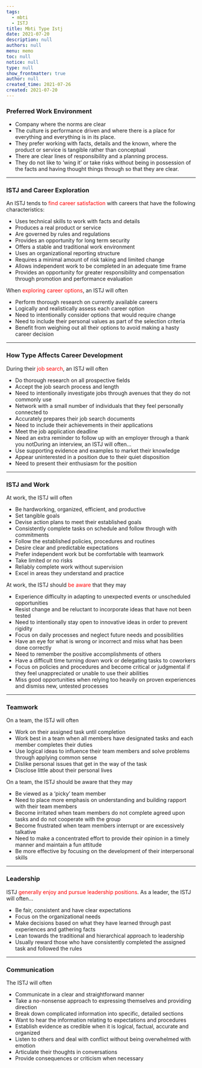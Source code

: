 ```yaml
---
tags: 
  - mbti
  - ISTJ
title: Mbti Type Istj
date: 2021-07-20
description: null
authors: null
menu: memo
toc: null
notice: null
type: null
show_frontmatter: true
author: null
created_time: 2021-07-26
created: 2021-07-20
---
```


<!-- table_of_contents aee00dbb-f163-4643-8a92-d278eefb13cb -->

### Preferred Work Environment

* Company where the norms are clear
* The culture is performance driven and where there is a place for everything and everything is in its place.
* They prefer working with facts, details and the known, where the product or service is tangible rather than conceptual
* There are clear lines of responsibility and a planning process.
* They do not like to ‘wing it’ or take risks without being in possession of the facts and having thought things through so that they are clear.

---

### ISTJ and Career Exploration

An ISTJ tends to <span style='color:red'>find career satisfaction</span> with careers that have the following characteristics:

* Uses technical skills to work with facts and details
* Produces a real product or service
* Are governed by rules and regulations
* Provides an opportunity for long term security
* Offers a stable and traditional work environment
* Uses an organizational reporting structure
* Requires a minimal amount of risk taking and limited change
* Allows independent work to be completed in an adequate time frame
* Provides an opportunity for greater responsibility and compensation through promotion and performance evaluation

When <span style='color:red'>exploring career options</span>, an ISTJ will often

* Perform thorough research on currently available careers
* Logically and realistically assess each career option
* Need to intentionally consider options that would require change
* Need to include their personal values as part of the selection criteria
* Benefit from weighing out all their options to avoid making a hasty career decision

---

### How Type Affects Career Development

During their <span style='color:red'>job search</span>, an ISTJ will often

* Do thorough research on all prospective fields
* Accept the job search process and length
* Need to intentionally investigate jobs through avenues that they do not commonly use
* Network with a small number of individuals that they feel personally connected to
* Accurately prepares their job search documents
* Need to include their achievements in their applications
* Meet the job application deadline
* Need an extra reminder to follow up with an employer through a thank you notDuring an interview, an ISTJ will often...
* Use supporting evidence and examples to market their knowledge
* Appear uninterested in a position due to their quiet disposition
* Need to present their enthusiasm for the position

---

### ISTJ and Work

At work, the ISTJ will often

* Be hardworking, organized, efficient, and productive
* Set tangible goals
* Devise action plans to meet their established goals
* Consistently complete tasks on schedule and follow through with commitments
* Follow the established policies, procedures and routines
* Desire clear and predictable expectations
* Prefer independent work but be comfortable with teamwork
* Take limited or no risks
* Reliably complete work without supervision
* Excel in areas they understand and practice

At work, the ISTJ should <span style='color:red'>be aware</span> that they may

* Experience difficulty in adapting to unexpected events or unscheduled opportunities
* Resist change and be reluctant to incorporate ideas that have not been tested
* Need to intentionally stay open to innovative ideas in order to prevent rigidity
* Focus on daily processes and neglect future needs and possibilities
* Have an eye for what is wrong or incorrect and miss what has been done correctly
* Need to remember the positive accomplishments of others
* Have a difficult time turning down work or delegating tasks to coworkers
* Focus on policies and procedures and become critical or judgmental if they feel unappreciated or unable to use their abilities
* Miss good opportunities when relying too heavily on proven experiences and dismiss new, untested processes

---

### Teamwork

On a team, the ISTJ will often

* Work on their assigned task until completion
* Work best in a team when all members have designated tasks and each member completes their duties
* Use logical ideas to influence their team members and solve problems through applying common sense
* Dislike personal issues that get in the way of the task
* Disclose little about their personal lives

On a team, the ISTJ should be aware that they may

* Be viewed as a ‘picky’ team member
* Need to place more emphasis on understanding and building rapport with their team members
* Become irritated when team members do not complete agreed upon tasks and do not cooperate with the group
* Become frustrated when team members interrupt or are excessively talkative
* Need to make a concentrated effort to provide their opinion in a timely manner and maintain a fun attitude
* Be more effective by focusing on the development of their interpersonal skills

---

### Leadership

ISTJ <span style='color:red'>generally enjoy and pursue leadership positions</span>. As a leader, the ISTJ will often…

* Be fair, consistent and have clear expectations
* Focus on the organizational needs
* Make decisions based on what they have learned through past experiences and gathering facts
* Lean towards the traditional and hierarchical approach to leadership
* Usually reward those who have consistently completed the assigned task and followed the rules

---

### Communication

The ISTJ will often

* Communicate in a clear and straightforward manner
* Take a no-nonsense approach to expressing themselves and providing direction
* Break down complicated information into specific, detailed sections
* Want to hear the information relating to expectations and procedures
* Establish evidence as credible when it is logical, factual, accurate and organized
* Listen to others and deal with conflict without being overwhelmed with emotion
* Articulate their thoughts in conversations
* Provide consequences or criticism when necessary